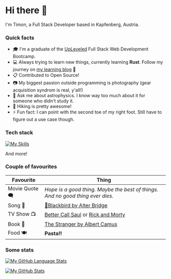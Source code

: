 # Hi there 👋

I'm Timon, a Full Stack Developer based in Kapfenberg, Austria.

### Quick facts
 
- :mortar_board: I'm a graduate of the [UpLeveled](https://upleveled.io) Full Stack Web Development Bootcamp.
- :computer: Always trying to learn new things, currently learning **Rust**. Follow my journey on [my learning blog](https://dertimonius.dev) 🙌
- 📋 Contributed to Open Source!
- :camera: My biggest passion outside programming is photography (gear acquisition syndrom is real, y'all!)
- 💬 Ask me about astrophysics. I know way too much about it for someone who didn't study it.
- 🌄 Hiking is pretty awesome!
- ⚡ Fun fact: I can point with the second toe of my right foot. Still have to figure out a use case though.


### Tech stack

[![My Skills](https://skillicons.dev/icons?i=ts,python,react,next,astro,graphql,postgres,prisma,jest,vim,tailwind,bash,nodejs,git,docker,postman&perline=4)](https://skillicons.dev)

And more!

### Couple of favourites

| Favourite | Thing |
| --- | --- |
| Movie Quote 🗨️ | _Hope is a good thing. Maybe the best of things. And no good thing ever dies._ |
| Song 🎵 | [:musical_note:Blackbird by Alter Bridge](https://open.spotify.com/track/2o4AknH1hXnleCRW2rH45w?si=a07dfca09262435d) |
| TV Show 📺 | [Better Call Saul](https://www.themoviedb.org/tv/60059-better-call-saul) or [Rick and Morty](https://www.themoviedb.org/tv/60625-rick-and-morty) |
| Book :book: | [The Stranger by Albert Camus](https://www.goodreads.com/book/show/49552.The_Stranger?ac=1&from_search=true&qid=SvCziEuzY1&rank=1) |
| Food  🍽️ | **Pasta!!** |

### Some stats

[![My GitHub Language Stats](https://github-readme-stats.vercel.app/api/top-langs/?username=dertimonius&langs_count=5&theme=tokyonight&hide=html,css&layout=donut&size_weight=0.5&count_weight=0.5)]()

[![My GitHub Stats](https://github-readme-stats.vercel.app/api/?username=dertimonius&count_private=true&theme=tokyonight&showicons=true&include_all_commits=true&rank_icon=github)]()
